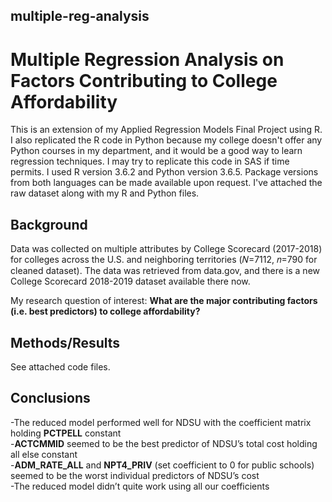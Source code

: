 ## multiple-reg-analysis
# Multiple Regression Analysis on Factors Contributing to College Affordability

This is an extension of my Applied Regression Models Final Project using R. I also replicated the R code in Python because my college doesn't offer any Python courses in my department, and it would be a good way to learn regression techniques. I may try to replicate this code in SAS if time permits. I used R version 3.6.2 and Python version 3.6.5. Package versions from both languages can be made available upon request.  I've attached the raw dataset along with my R and Python files.

## Background
Data was collected on multiple attributes by College Scorecard (2017-2018) for colleges across the U.S. and neighboring territories (𝑁=7112, 𝑛=790 for cleaned dataset).  The data was retrieved from data.gov, and there is a new College Scorecard 2018-2019 dataset available there now.

My research question of interest: **What are the major contributing factors (i.e. best predictors) to college affordability?**

## Methods/Results
See attached code files.

## Conclusions
-The reduced model performed well for NDSU with the coefficient matrix holding **PCTPELL** constant <br/>
-**ACTCMMID** seemed to be the best predictor of NDSU’s total cost holding all else constant <br/>
-**ADM_RATE_ALL** and **NPT4_PRIV** (set coefficient to 0 for public schools) seemed to be the worst individual predictors of NDSU’s cost <br/>
-The reduced model didn’t quite work using all our coefficients <br/>
